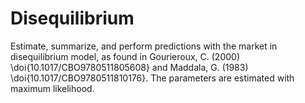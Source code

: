 # Disequilibrium
Estimate, summarize, and perform predictions with the market in disequilibrium model, as found in Gourieroux, C. (2000) \doi{10.1017/CBO9780511805608} and Maddala, G. (1983) \doi{10.1017/CBO9780511810176}. The parameters are estimated with maximum likelihood.
